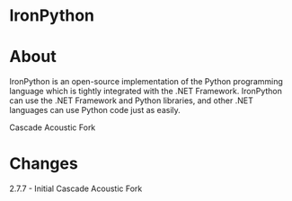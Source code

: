 IronPython
===

# About
IronPython is an open-source implementation of the Python programming language which is tightly integrated with the .NET Framework. IronPython can use the .NET Framework and Python libraries, and other .NET languages can use Python code just as easily.

Cascade Acoustic Fork

# Changes
2.7.7 - Initial Cascade Acoustic Fork
